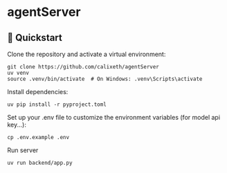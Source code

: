 # agentServer

## 🚀 Quickstart

Clone the repository and activate a virtual environment:

```shell
git clone https://github.com/calixeth/agentServer
uv venv
source .venv/bin/activate  # On Windows: .venv\Scripts\activate
```

Install dependencies:

```shell
uv pip install -r pyproject.toml
```

Set up your .env file to customize the environment variables (for model api key...):

```shell
cp .env.example .env
```

Run server

```shell
uv run backend/app.py
```

